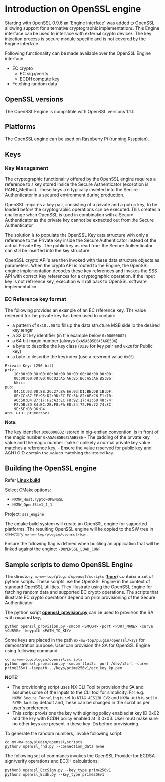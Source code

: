 # Introduction on OpenSSL engine

Starting with OpenSSL 0.9.6 an 'Engine interface' was added to OpenSSL
allowing support for alternative cryptographic implementations. This
Engine interface can be used to interface with external crypto devices.
The key injection process is secure module specific and is not covered
by the Engine interface.

Following functionality can be made available over the OpenSSL Engine
interface:

- EC crypto
    - EC sign/verify
    - ECDH compute key
- Fetching random data


## OpenSSL versions

The OpenSSL Engine is compatible with OpenSSL versions 1.1.1.

## Platforms

The OpenSSL engine can be used on Raspberry Pi (running Raspbian).

## Keys

### Key Management

The cryptographic functionality offered by the OpenSSL engine requires a
reference to a key stored inside the Secure Authenticator (exception is
RAND_Method). These keys are typically inserted into the Secure
Authenticator in a secured environment during production.

OpenSSL requires a key pair, consisting of a private and a public key,
to be loaded before the cryptographic operations can be executed. This
creates a challenge when OpenSSL is used in combination with a Secure
Authenticator as the private key cannot be extracted out from the Secure
Authenticator.

The solution is to populate the OpenSSL Key data structure with only a
reference to the Private Key inside the Secure Authenticator instead of
the actual Private Key. The public key as read from the Secure
Authenticator can still be inserted into the key structure.

OpenSSL crypto API's are then invoked with these data structure objects
as parameters. When the crypto API is routed to the Engine, the OpenSSL
engine implementation decodes these key references and invokes the SSS
API with correct Key references for a cryptographic operation. If the
input key is not reference key, execution will roll back to OpenSSL
software implementation

### EC Reference key format

The following provides an example of an EC reference key. The value
reserved for the private key has been used to contain:

-   a pattern of `0x10..00` to fill up the data structure MSB side to the
    desired key length
-   a 32 bit key identifier (in the example below `0x00000002`)
-   a 64 bit magic number (always `0xA5A6B5B6A5A6B5B6`)
-   a byte to describe the key class (`0x10` for Key pair and `0x20` for
    Public key)
-   a byte to describe the key index (use a reserved value `0x00`)

```
Private-Key: (256 bit)
priv:
    10:00:00:00:00:00:00:00:00:00:00:00:00:00:00:
    00:00:00:00:00:00:02:A5:A6:B5:B6:A5:A6:B5:B6:
    kk:ii
pub:
    04:1C:93:08:8B:26:27:BA:EA:03:D1:BE:DB:1B:DF:
    8E:CC:87:EF:95:D2:9D:FC:FC:3A:82:6F:C6:E1:70:
    A0:50:D4:B7:1F:F2:A3:EC:F8:92:17:41:60:48:74:
    F2:DB:3D:B4:BC:2B:F8:FA:E8:54:72:F6:72:74:8C:
    9E:5F:D3:D6:D4
ASN1 OID: prime256v1
```


**Note:**

The key identifier `0x00000002` (stored in big-endian convention) is
in front of the magic number `0xA5A6B5B6A5A6B5B6` - The padding of the
private key value and the magic number make it unlikely a normal private
key value matches a reference key. - Ensure the value reserved for
public key and ASN1 OID contain the values matching the stored key.


## Building the OpenSSL engine

Refer [**Linux build**](../../doc/linux/readme.md)

Select CMake options:
- `NXMW_HostCrypto=OPENSSL`
- `NXMW_OpenSSL=1_1_1`

Project: `sss_engine`

The cmake build system will create an OpenSSL engine for supported
platforms. The resulting OpenSSL engine will be copied to the SW tree in
directory `nx-mw-top/plugin/openssl/bin`.

Ensure the following flag is defined when building an application that
will be linked against the engine: `-DOPENSSL_LOAD_CONF`


## Sample scripts to demo OpenSSL Engine

The directory `nx-mw-top/plugin/openssl/scripts` ([**here**](./scripts/)) contains a set of
python scripts. These scripts use the OpenSSL Engine in the context of
standard OpenSSL utilities. They illustrate using the OpenSSL Engine for
fetching random data and supported EC crypto operations. The scripts that illustrate
EC crypto operations depend on prior provisioning of the Secure
Authenticator.

The python script [**openssl_provision.py**](./scripts/openssl_provision.py)
can be used to provision the SA with required key,

```
python openssl_provision.py -smcom <SMCOM> -port <PORT_NAME> -curve <CURVE> -keypath <PATH_TO_KEY>
```

Some keys are placed in the path `nx-mw-top/plugin/openssl/keys` for demonstration purpose. User can provision the SA for OpenSSL Engine using following command:
```
cd nx-mw-top/plugin/openssl/scripts
python openssl_provision.py -smcom t1oi2c -port /dev/i2c-1 -curve prime256v1 -keypath ../keys/prime256v1/ecc_key_kp.pem
```

**NOTE:**
- The provisioning script uses NX CLI Tool to provision the SA and assumes some of the inputs to the CLI tool for simplicity. For e.g. `NXMW_Secure_Tunneling` is set to `NTAG_AES128_EV2` and `NXMW_Auth` is set to `SYMM_Auth` by default and, these can be changed in the script as per user's preference.
- This script provisions the key with signing policy enabled at key ID 0x02 and the key with ECDH policy enabled at ID 0x03. User must make sure no other keys are present in these key IDs before provisioning.


To generate the random numbers, invoke following script:

```
cd nx-mw-top/plugin/openssl/scripts
python3 openssl_rnd.py --connection_data none
```

The following set of commands invokes the OpenSSL Provider for ECDSA
sign/verify operations and ECDH calculations:

```
python3 openssl_EccSign.py --key_type prime256v1
python3 openssl_Ecdh.py --key_type prime256v1
```

